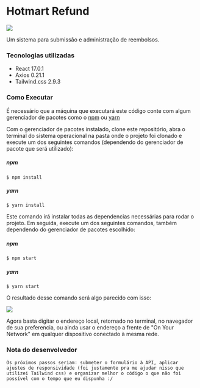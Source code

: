 # Hotmart Refund 


![](https://logospng.org/download/hotmart/logo-hotmart-icone-256.png)

 Um sistema para submissão e administração de reembolsos. 

### Tecnologias utilizadas
- React 17.0.1
- Axios 0.21.1
- Tailwind.css 2.9.3

### Como Executar 
É necessário que a máquina que executará este código conte com algum gerenciador de pacotes como o [npm](https://www.npmjs.com/) ou [yarn](https://yarnpkg.com/)

Com o gerenciador de pacotes instalado, clone este repositório, abra o terminal do sistema operacional na pasta onde o projeto foi clonado e execute um dos seguintes comandos (dependendo do gerenciador de pacote que será utilizado): 

##### npm
`$ npm install`

##### yarn
`$ yarn install`

Este comando irá instalar todas as dependencias necessárias para rodar o projeto. Em seguida, execute um dos seguintes comandos, também dependendo do gerenciador de pacotes escolhido: 

##### npm
`$ npm start`

##### yarn
`$ yarn start`

O resultado desse comando será algo parecido com isso: 

![](https://i.imgur.com/BMGtiKj.png)

Agora basta digitar o endereço local, retornado no terminal, no navegador de sua preferencia, ou ainda usar o endereço a frente de "On Your Network" em qualquer dispositivo conectado à mesma rede.


### Nota do desenvolvedor

    Os próximos passos seriam: submeter o formulário à API, aplicar ajustes de responsividade (foi justamente pra me ajudar nisso que utilizei Tailwind css) e organizar melhor o código o que não foi possível com o tempo que eu dispunha :/  
